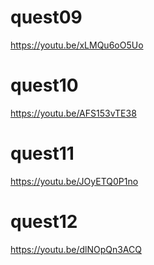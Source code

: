 # quest09
https://youtu.be/xLMQu6oO5Uo

# quest10
https://youtu.be/AFS153vTE38

# quest11
https://youtu.be/JOyETQ0P1no

# quest12
https://youtu.be/dlNOpQn3ACQ